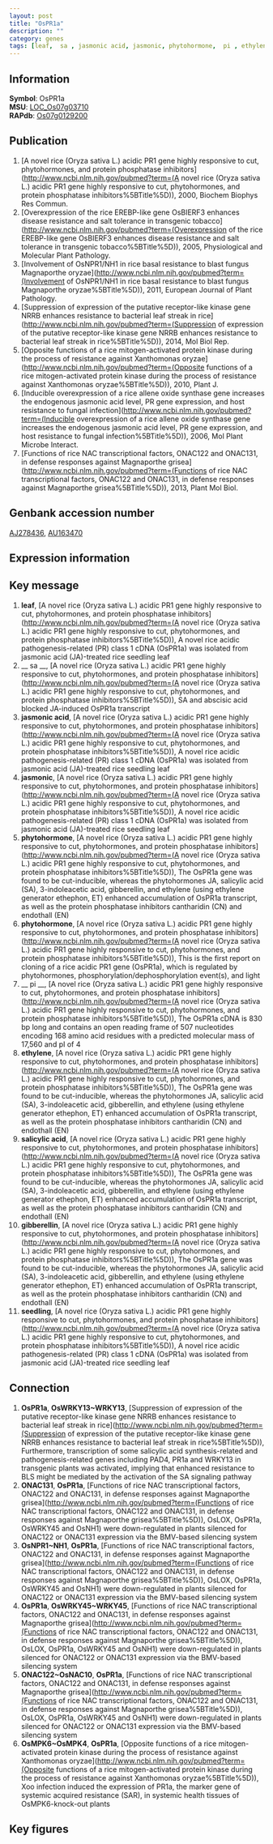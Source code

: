 ```yaml
---
layout: post
title: "OsPR1a"
description: ""
category: genes
tags: [leaf,  sa , jasmonic acid, jasmonic, phytohormone,  pi , ethylene, salicylic acid, gibberellin, seedling, Gene]
---
```


## Information
__Symbol__: OsPR1a  
__MSU__: [LOC_Os07g03710](http://rice.plantbiology.msu.edu/cgi-bin/ORF_infopage.cgi?orf=LOC_Os07g03710)  
__RAPdb__: [Os07g0129200](http://rapdb.dna.affrc.go.jp/viewer/gbrowse_details/irgsp1?name=Os07g0129200)  

## Publication
1. [A novel rice (Oryza sativa L.) acidic PR1 gene highly responsive to cut, phytohormones, and protein phosphatase inhibitors](http://www.ncbi.nlm.nih.gov/pubmed?term=(A novel rice (Oryza sativa L.) acidic PR1 gene highly responsive to cut, phytohormones, and protein phosphatase inhibitors%5BTitle%5D)), 2000, Biochem Biophys Res Commun.
2. [Overexpression of the rice EREBP-like gene OsBIERF3 enhances disease resistance and salt tolerance in transgenic tobacco](http://www.ncbi.nlm.nih.gov/pubmed?term=(Overexpression of the rice EREBP-like gene OsBIERF3 enhances disease resistance and salt tolerance in transgenic tobacco%5BTitle%5D)), 2005, Physiological and Molecular Plant Pathology.
3. [Involvement of OsNPR1/NH1 in rice basal resistance to blast fungus Magnaporthe oryzae](http://www.ncbi.nlm.nih.gov/pubmed?term=(Involvement of OsNPR1/NH1 in rice basal resistance to blast fungus Magnaporthe oryzae%5BTitle%5D)), 2011, European Journal of Plant Pathology.
4. [Suppression of expression of the putative receptor-like kinase gene NRRB enhances resistance to bacterial leaf streak in rice](http://www.ncbi.nlm.nih.gov/pubmed?term=(Suppression of expression of the putative receptor-like kinase gene NRRB enhances resistance to bacterial leaf streak in rice%5BTitle%5D)), 2014, Mol Biol Rep.
5. [Opposite functions of a rice mitogen-activated protein kinase during the process of resistance against Xanthomonas oryzae](http://www.ncbi.nlm.nih.gov/pubmed?term=(Opposite functions of a rice mitogen-activated protein kinase during the process of resistance against Xanthomonas oryzae%5BTitle%5D)), 2010, Plant J.
6. [Inducible overexpression of a rice allene oxide synthase gene increases the endogenous jasmonic acid level, PR gene expression, and host resistance to fungal infection](http://www.ncbi.nlm.nih.gov/pubmed?term=(Inducible overexpression of a rice allene oxide synthase gene increases the endogenous jasmonic acid level, PR gene expression, and host resistance to fungal infection%5BTitle%5D)), 2006, Mol Plant Microbe Interact.
7. [Functions of rice NAC transcriptional factors, ONAC122 and ONAC131, in defense responses against Magnaporthe grisea](http://www.ncbi.nlm.nih.gov/pubmed?term=(Functions of rice NAC transcriptional factors, ONAC122 and ONAC131, in defense responses against Magnaporthe grisea%5BTitle%5D)), 2013, Plant Mol Biol.

## Genbank accession number
[AJ278436](http://www.ncbi.nlm.nih.gov/nuccore/AJ278436), [AU163470](http://www.ncbi.nlm.nih.gov/nuccore/AU163470)

## Expression information

## Key message
1. __leaf__, [A novel rice (Oryza sativa L.) acidic PR1 gene highly responsive to cut, phytohormones, and protein phosphatase inhibitors](http://www.ncbi.nlm.nih.gov/pubmed?term=(A novel rice (Oryza sativa L.) acidic PR1 gene highly responsive to cut, phytohormones, and protein phosphatase inhibitors%5BTitle%5D)), A novel rice acidic pathogenesis-related (PR) class 1 cDNA (OsPR1a) was isolated from jasmonic acid (JA)-treated rice seedling leaf
2. __ sa __, [A novel rice (Oryza sativa L.) acidic PR1 gene highly responsive to cut, phytohormones, and protein phosphatase inhibitors](http://www.ncbi.nlm.nih.gov/pubmed?term=(A novel rice (Oryza sativa L.) acidic PR1 gene highly responsive to cut, phytohormones, and protein phosphatase inhibitors%5BTitle%5D)),  SA and abscisic acid blocked JA-induced OsPR1a transcript
3. __jasmonic acid__, [A novel rice (Oryza sativa L.) acidic PR1 gene highly responsive to cut, phytohormones, and protein phosphatase inhibitors](http://www.ncbi.nlm.nih.gov/pubmed?term=(A novel rice (Oryza sativa L.) acidic PR1 gene highly responsive to cut, phytohormones, and protein phosphatase inhibitors%5BTitle%5D)), A novel rice acidic pathogenesis-related (PR) class 1 cDNA (OsPR1a) was isolated from jasmonic acid (JA)-treated rice seedling leaf
4. __jasmonic__, [A novel rice (Oryza sativa L.) acidic PR1 gene highly responsive to cut, phytohormones, and protein phosphatase inhibitors](http://www.ncbi.nlm.nih.gov/pubmed?term=(A novel rice (Oryza sativa L.) acidic PR1 gene highly responsive to cut, phytohormones, and protein phosphatase inhibitors%5BTitle%5D)), A novel rice acidic pathogenesis-related (PR) class 1 cDNA (OsPR1a) was isolated from jasmonic acid (JA)-treated rice seedling leaf
5. __phytohormone__, [A novel rice (Oryza sativa L.) acidic PR1 gene highly responsive to cut, phytohormones, and protein phosphatase inhibitors](http://www.ncbi.nlm.nih.gov/pubmed?term=(A novel rice (Oryza sativa L.) acidic PR1 gene highly responsive to cut, phytohormones, and protein phosphatase inhibitors%5BTitle%5D)),  The OsPR1a gene was found to be cut-inducible, whereas the phytohormones JA, salicylic acid (SA), 3-indoleacetic acid, gibberellin, and ethylene (using ethylene generator ethephon, ET) enhanced accumulation of OsPR1a transcript, as well as the protein phosphatase inhibitors cantharidin (CN) and endothall (EN)
6. __phytohormone__, [A novel rice (Oryza sativa L.) acidic PR1 gene highly responsive to cut, phytohormones, and protein phosphatase inhibitors](http://www.ncbi.nlm.nih.gov/pubmed?term=(A novel rice (Oryza sativa L.) acidic PR1 gene highly responsive to cut, phytohormones, and protein phosphatase inhibitors%5BTitle%5D)),  This is the first report on cloning of a rice acidic PR1 gene (OsPR1a), which is regulated by phytohormones, phosphorylation/dephosphorylation event(s), and light
7. __ pi __, [A novel rice (Oryza sativa L.) acidic PR1 gene highly responsive to cut, phytohormones, and protein phosphatase inhibitors](http://www.ncbi.nlm.nih.gov/pubmed?term=(A novel rice (Oryza sativa L.) acidic PR1 gene highly responsive to cut, phytohormones, and protein phosphatase inhibitors%5BTitle%5D)),  The OsPR1a cDNA is 830 bp long and contains an open reading frame of 507 nucleotides encoding 168 amino acid residues with a predicted molecular mass of 17,560 and pI of 4
8. __ethylene__, [A novel rice (Oryza sativa L.) acidic PR1 gene highly responsive to cut, phytohormones, and protein phosphatase inhibitors](http://www.ncbi.nlm.nih.gov/pubmed?term=(A novel rice (Oryza sativa L.) acidic PR1 gene highly responsive to cut, phytohormones, and protein phosphatase inhibitors%5BTitle%5D)),  The OsPR1a gene was found to be cut-inducible, whereas the phytohormones JA, salicylic acid (SA), 3-indoleacetic acid, gibberellin, and ethylene (using ethylene generator ethephon, ET) enhanced accumulation of OsPR1a transcript, as well as the protein phosphatase inhibitors cantharidin (CN) and endothall (EN)
9. __salicylic acid__, [A novel rice (Oryza sativa L.) acidic PR1 gene highly responsive to cut, phytohormones, and protein phosphatase inhibitors](http://www.ncbi.nlm.nih.gov/pubmed?term=(A novel rice (Oryza sativa L.) acidic PR1 gene highly responsive to cut, phytohormones, and protein phosphatase inhibitors%5BTitle%5D)),  The OsPR1a gene was found to be cut-inducible, whereas the phytohormones JA, salicylic acid (SA), 3-indoleacetic acid, gibberellin, and ethylene (using ethylene generator ethephon, ET) enhanced accumulation of OsPR1a transcript, as well as the protein phosphatase inhibitors cantharidin (CN) and endothall (EN)
10. __gibberellin__, [A novel rice (Oryza sativa L.) acidic PR1 gene highly responsive to cut, phytohormones, and protein phosphatase inhibitors](http://www.ncbi.nlm.nih.gov/pubmed?term=(A novel rice (Oryza sativa L.) acidic PR1 gene highly responsive to cut, phytohormones, and protein phosphatase inhibitors%5BTitle%5D)),  The OsPR1a gene was found to be cut-inducible, whereas the phytohormones JA, salicylic acid (SA), 3-indoleacetic acid, gibberellin, and ethylene (using ethylene generator ethephon, ET) enhanced accumulation of OsPR1a transcript, as well as the protein phosphatase inhibitors cantharidin (CN) and endothall (EN)
11. __seedling__, [A novel rice (Oryza sativa L.) acidic PR1 gene highly responsive to cut, phytohormones, and protein phosphatase inhibitors](http://www.ncbi.nlm.nih.gov/pubmed?term=(A novel rice (Oryza sativa L.) acidic PR1 gene highly responsive to cut, phytohormones, and protein phosphatase inhibitors%5BTitle%5D)), A novel rice acidic pathogenesis-related (PR) class 1 cDNA (OsPR1a) was isolated from jasmonic acid (JA)-treated rice seedling leaf

## Connection
1. __OsPR1a__, __OsWRKY13~WRKY13__, [Suppression of expression of the putative receptor-like kinase gene NRRB enhances resistance to bacterial leaf streak in rice](http://www.ncbi.nlm.nih.gov/pubmed?term=(Suppression of expression of the putative receptor-like kinase gene NRRB enhances resistance to bacterial leaf streak in rice%5BTitle%5D)),  Furthermore, transcription of some salicylic acid synthesis-related and pathogenesis-related genes including PAD4, PR1a and WRKY13 in transgenic plants was activated, implying that enhanced resistance to BLS might be mediated by the activation of the SA signaling pathway
2. __ONAC131__, __OsPR1a__, [Functions of rice NAC transcriptional factors, ONAC122 and ONAC131, in defense responses against Magnaporthe grisea](http://www.ncbi.nlm.nih.gov/pubmed?term=(Functions of rice NAC transcriptional factors, ONAC122 and ONAC131, in defense responses against Magnaporthe grisea%5BTitle%5D)),  OsLOX, OsPR1a, OsWRKY45 and OsNH1) were down-regulated in plants silenced for ONAC122 or ONAC131 expression via the BMV-based silencing system
3. __OsNPR1~NH1__, __OsPR1a__, [Functions of rice NAC transcriptional factors, ONAC122 and ONAC131, in defense responses against Magnaporthe grisea](http://www.ncbi.nlm.nih.gov/pubmed?term=(Functions of rice NAC transcriptional factors, ONAC122 and ONAC131, in defense responses against Magnaporthe grisea%5BTitle%5D)),  OsLOX, OsPR1a, OsWRKY45 and OsNH1) were down-regulated in plants silenced for ONAC122 or ONAC131 expression via the BMV-based silencing system
4. __OsPR1a__, __OsWRKY45~WRKY45__, [Functions of rice NAC transcriptional factors, ONAC122 and ONAC131, in defense responses against Magnaporthe grisea](http://www.ncbi.nlm.nih.gov/pubmed?term=(Functions of rice NAC transcriptional factors, ONAC122 and ONAC131, in defense responses against Magnaporthe grisea%5BTitle%5D)),  OsLOX, OsPR1a, OsWRKY45 and OsNH1) were down-regulated in plants silenced for ONAC122 or ONAC131 expression via the BMV-based silencing system
5. __ONAC122~OsNAC10__, __OsPR1a__, [Functions of rice NAC transcriptional factors, ONAC122 and ONAC131, in defense responses against Magnaporthe grisea](http://www.ncbi.nlm.nih.gov/pubmed?term=(Functions of rice NAC transcriptional factors, ONAC122 and ONAC131, in defense responses against Magnaporthe grisea%5BTitle%5D)),  OsLOX, OsPR1a, OsWRKY45 and OsNH1) were down-regulated in plants silenced for ONAC122 or ONAC131 expression via the BMV-based silencing system
6. __OsMPK6~OsMPK4__, __OsPR1a__, [Opposite functions of a rice mitogen-activated protein kinase during the process of resistance against Xanthomonas oryzae](http://www.ncbi.nlm.nih.gov/pubmed?term=(Opposite functions of a rice mitogen-activated protein kinase during the process of resistance against Xanthomonas oryzae%5BTitle%5D)),  Xoo infection induced the expression of PR1a, the marker gene of systemic acquired resistance (SAR), in systemic health tissues of OsMPK6-knock-out plants

## Key figures


